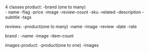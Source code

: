 4 classes
product:
    -brand (one to many)   
    - name
    -flag
    -price
    -image
    -review-count
    -sku
    -related
    -description
    -subtitle
    -tags

reviews:
    -product(one to many)
    -name 
    -image 
    -review
    -date
    -rate

brand :
    -name 
    -image
    -item-count

images-product:
    -product(one to one)
    -images
  
   